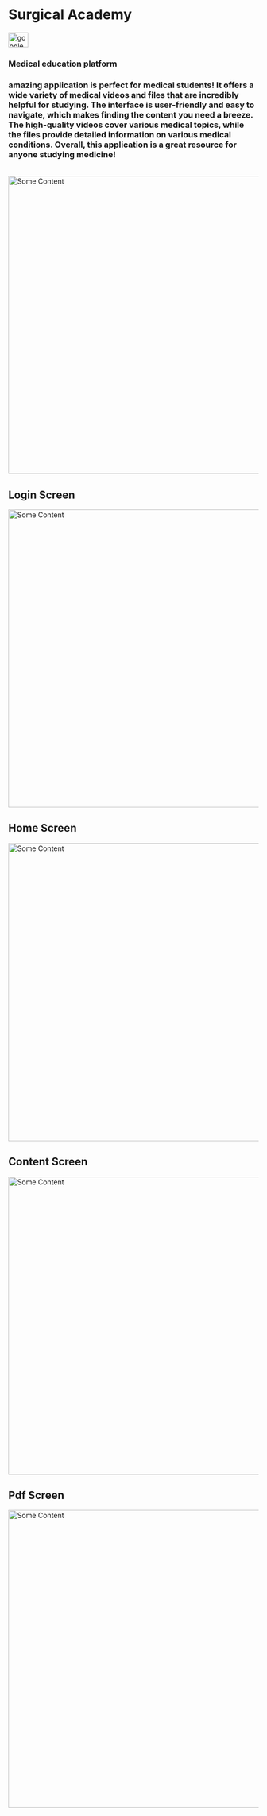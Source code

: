 # Surgical Academy

<a href="https://play.google.com/store/apps/details?id=com.medical.medical_acadmey" target="blank"><img align="center" src="https://upload.wikimedia.org/wikipedia/commons/thumb/2/2f/Google_Play_2022_icon.svg/928px-Google_Play_2022_icon.svg.png" alt="google play" height="30" width="40" /></a>

<h3>Medical education platform</h3>

<h3> amazing application is perfect for medical students! It offers a wide variety of medical videos and files that are incredibly helpful for studying. The interface is user-friendly and easy to navigate, which makes finding the content you need a breeze. The high-quality videos cover various medical topics, while the files provide detailed information on various medical conditions. Overall, this application is a great resource for anyone studying medicine!</h3>
<br>
<img src="https://github.com/yazanhmaed/SurgicalAcademy/assets/93092669/437e1c1c-0ebe-4782-b883-7deba03ee029" alt="Some Content" style="height:600px;">

<h2>Login Screen</h2>

<img src="https://github.com/yazanhmaed/SurgicalAcademy/assets/93092669/4e3e5778-6601-4337-9b33-7656fda689f2" alt="Some Content" style="height:600px;">

<h2>Home Screen</h2>

<img src="https://github.com/yazanhmaed/SurgicalAcademy/assets/93092669/5cf22946-4c68-421c-b609-2576ee3a49c9" alt="Some Content" style="height:600px;">

<h2>Content Screen</h2>

<img src="https://github.com/yazanhmaed/SurgicalAcademy/assets/93092669/f23d64bb-06b4-45ba-bbc4-1f0cdc3afa7d" alt="Some Content" style="height:600px;">

<h2>Pdf Screen</h2>

<img src="https://github.com/yazanhmaed/SurgicalAcademy/assets/93092669/599743e3-da8a-46d1-babb-4bc5402d042c" alt="Some Content" style="height:600px;">
